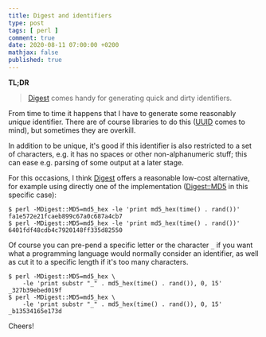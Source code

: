 ```yaml
---
title: Digest and identifiers
type: post
tags: [ perl ]
comment: true
date: 2020-08-11 07:00:00 +0200
mathjax: false
published: true
---
```


**TL;DR**

> [Digest][] comes handy for generating quick and dirty identifiers.

From time to time it happens that I have to generate some reasonably
*unique* identifier. There are of course libraries to do this ([UUID][]
comes to mind), but sometimes they are overkill.

In addition to be unique, it's good if this identifier is also
restricted to a set of characters, e.g. it has no spaces or other
non-alphanumeric stuff; this can ease e.g. parsing of some output at a
later stage.

For this occasions, I think [Digest][] offers a reasonable low-cost
alternative, for example using directly one of the implementation
([Digest::MD5][] in this specific case):


```shell
$ perl -MDigest::MD5=md5_hex -le 'print md5_hex(time() . rand())'
fa1e572e21fcaeb899c67a0c687a4cb7
$ perl -MDigest::MD5=md5_hex -le 'print md5_hex(time() . rand())'
6401fdf48cdb4c7920148ff335d82550
```

Of course you can pre-pend a specific letter or the character `_` if you
want what a programming language would normally consider an identifier,
as well as cut it to a specific length if it's too many characters.

```shell
$ perl -MDigest::MD5=md5_hex \
    -le 'print substr "_" . md5_hex(time() . rand()), 0, 15'
_327b39ebed019f
$ perl -MDigest::MD5=md5_hex \
    -le 'print substr "_" . md5_hex(time() . rand()), 0, 15'
_b13534165e173d
```

Cheers!


[Perl]: https://www.perl.org/
[UUID]: https://metacpan.org/pod/UUID
[Digest]: https://metacpan.org/pod/Digest
[Digest::MD5]: https://metacpan.org/pod/Digest::MD5
